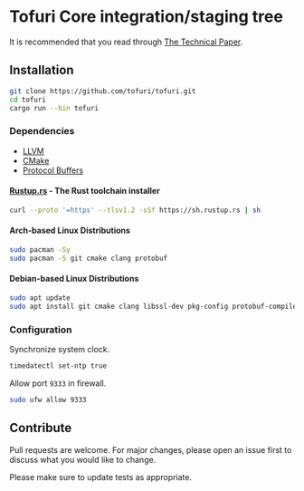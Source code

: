 # Tofuri Core integration/staging tree

It is recommended that you read through [The Technical Paper](https://github.com/tofuri/paper/blob/main/README.md).

## Installation

```bash
git clone https://github.com/tofuri/tofuri.git
cd tofuri
cargo run --bin tofuri
```

### Dependencies

* [LLVM](https://github.com/llvm/llvm-project/releases)
* [CMake](https://github.com/Kitware/CMake/releases)
* [Protocol Buffers](https://github.com/protocolbuffers/protobuf/releases)

#### [Rustup.rs](https://rustup.rs/) - The Rust toolchain installer

```bash
curl --proto '=https' --tlsv1.2 -sSf https://sh.rustup.rs | sh
```

#### Arch-based Linux Distributions

```bash
sudo pacman -Sy
sudo pacman -S git cmake clang protobuf
```

#### Debian-based Linux Distributions

```bash
sudo apt update
sudo apt install git cmake clang libssl-dev pkg-config protobuf-compiler
```

### Configuration

Synchronize system clock.

```bash
timedatectl set-ntp true
```

Allow port `9333` in firewall.

```bash
sudo ufw allow 9333
```

## Contribute

Pull requests are welcome. For major changes, please open an issue first to discuss what you would like to change.

Please make sure to update tests as appropriate.
